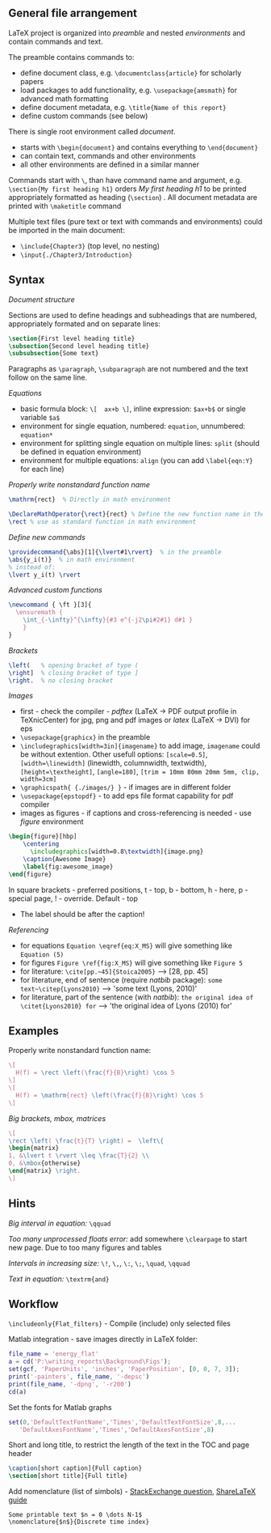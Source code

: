 ## General file arrangement

LaTeX project is organized into *preamble* and nested *environments* and contain commands and text.

The preamble contains commands to:

  - define document class, e.g. `\documentclass{article}` for scholarly papers
  - load packages to add functionality, e.g. `\usepackage{amsmath}` for advanced math formatting
  - define document metadata, e.g. `\title{Name of this report}`
  - define custom commands (see below)
  
There is single root environment called *document*.

  - starts with `\begin{document}` and contains everything to `\end{document}`
  - can contain text, commands and other environments
  - all other environments are defined in a similar manner

Commands start with `\`, than have command name and argument, e.g. `\section{My first heading h1}`
orders *My first heading h1* to be printed appropriately formatted as heading (`\section`) . All document metadata are printed with `\maketitle` command

Multiple text files (pure text or text with commands and environments) could be imported in the main document:
  
  - `\include{Chapter3}` (top level, no nesting)
  - `\input{./Chapter3/Introduction}`

  
## Syntax

*Document structure*

Sections  are used to define headings and subheadings that are numbered, appropriately formated and on separate lines:

```latex
\section{First level heading title}
\subsection{Second level heading title}
\subsubsection{Some text}
```

Paragraphs as `\paragraph`, `\subparagraph` are not numbered and the text follow on the same line.

*Equations*

  - basic formula block: `\[  ax+b \]`, inline expression: `$ax+b$` or single variable `$a$`
  - environment for single equation, numbered: `equation`, unnumbered: `equation*`
  - environment for splitting single equation on multiple lines: `split` (should be defined in equation environment)
  - environment for multiple equations: `align` (you can add `\label{eqn:Y}` for each line)

*Properly write nonstandard function name*

```latex
\mathrm{rect}  % Directly in math environment

\DeclareMathOperator{\rect}{rect} % Define the new function name in the preamble
\rect % use as standard function in math environment
```

*Define new commands*

```latex
\providecommand{\abs}[1]{\lvert#1\rvert}  % in the preamble
\abs{y_i(t)}  % in math environment
% instead of:
\lvert y_i(t) \rvert
```
*Advanced custom functions*

```latex
\newcommand { \ft }[3]{
  \ensuremath {
    \int_{-\infty}^{\infty}{#3 e^{-j2\pi#2#1} d#1 } 
	}
}
```

*Brackets*

```latex
\left(   % opening bracket of type (
\right]  % closing bracket of type ]
\right.  % no closing bracket
```

*Images*

- first - check the compiler -  *pdftex* (LaTeX -> PDF output profile in TeXnicCenter) for jpg, png and pdf images or *latex* (LaTeX -> DVI) for eps
- `\usepackage{graphicx}` in the preamble
- `\includegraphics[width=3in]{imagename}` to add image,  `imagename` could be without extention.
Other usefull options: `[scale=0.5]`, `[width=\linewidth]` (linewidth, columnwidth, textwidth), `[height=\textheight]`,
`[angle=180]`, `[trim = 10mm 80mm 20mm 5mm, clip, width=3cm]`
- `\graphicspath{ {./images/} }` - if images are in different folder
- `\usepackage{epstopdf}` - to add eps file format capability for pdf compiler
- images as figures -  if captions and cross-referencing is needed - use *figure* environment

```latex
\begin{figure}[hbp]
    \centering
      \includegraphics[width=0.8\textwidth]{image.png}
    \caption{Awesome Image}
    \label{fig:awesome_image}
\end{figure}
```

In square brackets - preferred positions, t - top, b - bottom, h - here, p - special page, ! - override. Default - top

- The label should be after the caption! 

*Referencing*

- for equations `Equation \eqref{eq:X_MS}` will give something like `Equation (5)`
- for figures `Figure \ref{fig:X_MS}` will give something like `Figure 5`
- for literature: `\cite[pp.~45]{Stoica2005}` --> [28, pp. 45]
- for literature, end of sentence (require *natbib* package): `some text~\citep{Lyons2010}` --> 'some text (Lyons, 2010)'
- for literature, part of the sentence (with *natbib*): `the original idea of \citet{Lyons2010} for` --> 'the original idea of Lyons (2010) for'

## Examples
Properly write nonstandard function name:

```latex
\[  
  H(f) = \rect \left(\frac{f}{B}\right) \cos 5 
\]
\[  
  H(f) = \mathrm{rect} \left(\frac{f}{B}\right) \cos 5 
\]
```

*Big brackets, mbox, matrices*

```latex
\[
\rect \left( \frac{t}{T} \right) =  \left\{
\begin{matrix}
1, &\lvert t \rvert \leq \frac{T}{2} \\
0, &\mbox{otherwise}
\end{matrix} \right.
\]
```

## Hints

*Big interval in equation:* `\qquad`

*Too many unprocessed floats error:* add somewhere `\clearpage` to start new page. Due to  too many figures and tables

*Intervals in increasing size:* `\!`, `\,`, `\:`, `\;`, `\quad`, `\qquad`

*Text in equation:* `\textrm{and}`

## Workflow

`\includeonly{Flat_filters}` - Compile (include) only selected files

Matlab integration - save images directly in LaTeX folder:

```matlab
file_name = 'energy_flat'
a = cd('P:\writing_reports\Background\Figs');
set(gcf, 'PaperUnits', 'inches', 'PaperPosition', [0, 0, 7, 3]);
print('-painters', file_name, '-depsc')
print(file_name, '-dpng', '-r200')
cd(a)
```

Set the fonts for Matlab graphs

```matlab
set(0,'DefaultTextFontName','Times','DefaultTextFontSize',8,...
   'DefaultAxesFontName','Times','DefaultAxesFontSize',8)
```
Short and long title, to restrict the length of the text in the TOC and page header 

```latex
\caption[short caption]{Full caption}
\section[short title]{Full title}
```

Add nomenclature (list of simbols) - 
[StackExchange question](http://tex.stackexchange.com/questions/14697/how-to-typeset-mathematical-symbols-with-index-etc-always-the-same-way-and-ea), [ShareLaTeX guide](https://www.sharelatex.com/learn/Nomenclatures)

```
Some printable text $n = 0 \dots N-1$
\nomenclature{$n$}{Discrete time index}
```
